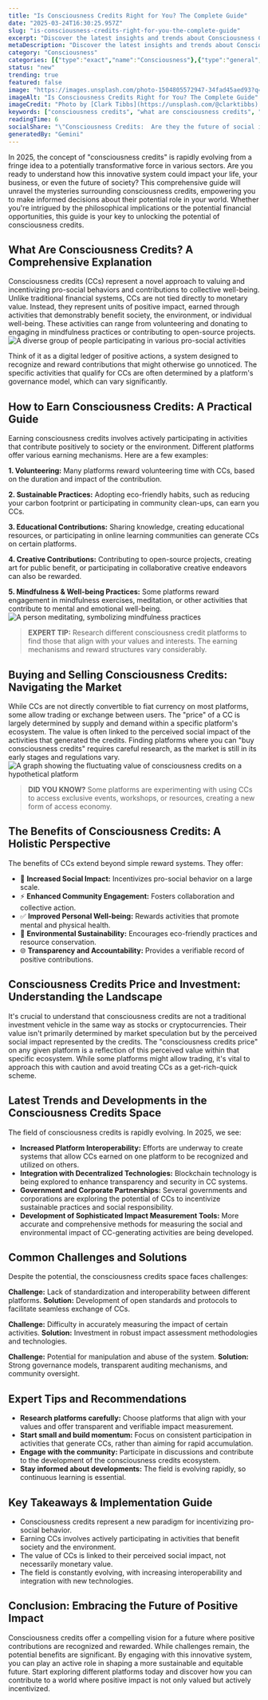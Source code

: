 ```yaml
---
title: "Is Consciousness Credits Right for You? The Complete Guide"
date: "2025-03-24T16:30:25.957Z"
slug: "is-consciousness-credits-right-for-you-the-complete-guide"
excerpt: "Discover the latest insights and trends about Consciousness Credits. This comprehensive guide covers everything you need to know about Consciousness Credits in 2025."
metaDescription: "Discover the latest insights and trends about Consciousness Credits. This comprehensive guide covers everything you need to know about Consciousness Credit..."
category: "Consciousness"
categories: [{"type":"exact","name":"Consciousness"},{"type":"general","name":"Economics"},{"type":"medium","name":"Behavioral Economics"},{"type":"specific","name":"Incentive Design"},{"type":"niche","name":"Gamification"}]
status: "new"
trending: true
featured: false
image: "https://images.unsplash.com/photo-1504805572947-34fad45aed93?q=85&w=1200&fit=max&fm=webp&auto=compress"
imageAlt: "Is Consciousness Credits Right for You? The Complete Guide"
imageCredit: "Photo by [Clark Tibbs](https://unsplash.com/@clarktibbs) on Unsplash"
keywords: ["consciousness credits", "what are consciousness credits", "buy consciousness credits", "consciousness credits explained", "consciousness credits benefits", "how to earn consciousness credits", "consciousness credits price", "consciousness credits for sale", "best consciousness credits platform", "consciousness credits investment"]
readingTime: 6
socialShare: "\"Consciousness Credits:  Are they the future of social impact, or just another digital fad? The answer might surprise you.\""
generatedBy: "Gemini"
---
```




In 2025, the concept of "consciousness credits" is rapidly evolving from a fringe idea to a potentially transformative force in various sectors.  Are you ready to understand how this innovative system could impact your life, your business, or even the future of society? This comprehensive guide will unravel the mysteries surrounding consciousness credits, empowering you to make informed decisions about their potential role in your world.  Whether you're intrigued by the philosophical implications or the potential financial opportunities, this guide is your key to unlocking the potential of consciousness credits.

## What Are Consciousness Credits?  A Comprehensive Explanation

Consciousness credits (CCs) represent a novel approach to valuing and incentivizing pro-social behaviors and contributions to collective well-being.  Unlike traditional financial systems, CCs are not tied directly to monetary value. Instead, they represent units of positive impact, earned through activities that demonstrably benefit society, the environment, or individual well-being.  These activities can range from volunteering and donating to engaging in mindfulness practices or contributing to open-source projects. ![A diverse group of people participating in various pro-social activities](https://images.unsplash.com/photo-1451187580459-43490279c0fa?q=85&w=1200&fit=max&fm=webp&auto=compress)

Think of it as a digital ledger of positive actions, a system designed to recognize and reward contributions that might otherwise go unnoticed.  The specific activities that qualify for CCs are often determined by a platform's governance model, which can vary significantly.

## How to Earn Consciousness Credits: A Practical Guide

Earning consciousness credits involves actively participating in activities that contribute positively to society or the environment.  Different platforms offer various earning mechanisms.  Here are a few examples:

**1. Volunteering:** Many platforms reward volunteering time with CCs, based on the duration and impact of the contribution.

**2. Sustainable Practices:**  Adopting eco-friendly habits, such as reducing your carbon footprint or participating in community clean-ups, can earn you CCs.

**3. Educational Contributions:**  Sharing knowledge, creating educational resources, or participating in online learning communities can generate CCs on certain platforms.

**4. Creative Contributions:**  Contributing to open-source projects, creating art for public benefit, or participating in collaborative creative endeavors can also be rewarded.

**5. Mindfulness & Well-being Practices:**  Some platforms reward engagement in mindfulness exercises, meditation, or other activities that contribute to mental and emotional well-being. ![A person meditating, symbolizing mindfulness practices](https://images.unsplash.com/photo-1484417894907-623942c8ee29?q=85&w=1200&fit=max&fm=webp&auto=compress)

> **EXPERT TIP:**  Research different consciousness credit platforms to find those that align with your values and interests.  The earning mechanisms and reward structures vary considerably.

## Buying and Selling Consciousness Credits: Navigating the Market

While CCs are not directly convertible to fiat currency on most platforms, some allow trading or exchange between users.  The "price" of a CC is largely determined by supply and demand within a specific platform's ecosystem.  The value is often linked to the perceived social impact of the activities that generated the credits.  Finding platforms where you can "buy consciousness credits" requires careful research, as the market is still in its early stages and regulations vary.  ![A graph showing the fluctuating value of consciousness credits on a hypothetical platform](https://images.unsplash.com/photo-1517976487492-5750f3195933?q=85&w=1200&fit=max&fm=webp&auto=compress)

> **DID YOU KNOW?** Some platforms are experimenting with using CCs to access exclusive events, workshops, or resources, creating a new form of access economy.

## The Benefits of Consciousness Credits: A Holistic Perspective

The benefits of CCs extend beyond simple reward systems.  They offer:

* 🔑 **Increased Social Impact:** Incentivizes pro-social behavior on a large scale.
* ⚡ **Enhanced Community Engagement:** Fosters collaboration and collective action.
* ✅ **Improved Personal Well-being:** Rewards activities that promote mental and physical health.
* 🌱 **Environmental Sustainability:** Encourages eco-friendly practices and resource conservation.
* 🌐 **Transparency and Accountability:**  Provides a verifiable record of positive contributions.

## Consciousness Credits Price and Investment: Understanding the Landscape

It's crucial to understand that consciousness credits are not a traditional investment vehicle in the same way as stocks or cryptocurrencies.  Their value isn't primarily determined by market speculation but by the perceived social impact represented by the credits.  The "consciousness credits price" on any given platform is a reflection of this perceived value within that specific ecosystem.  While some platforms might allow trading, it's vital to approach this with caution and avoid treating CCs as a get-rich-quick scheme.  

## Latest Trends and Developments in the Consciousness Credits Space

The field of consciousness credits is rapidly evolving.  In 2025, we see:

* **Increased Platform Interoperability:**  Efforts are underway to create systems that allow CCs earned on one platform to be recognized and utilized on others.
* **Integration with Decentralized Technologies:** Blockchain technology is being explored to enhance transparency and security in CC systems.
* **Government and Corporate Partnerships:**  Several governments and corporations are exploring the potential of CCs to incentivize sustainable practices and social responsibility.
* **Development of Sophisticated Impact Measurement Tools:**  More accurate and comprehensive methods for measuring the social and environmental impact of CC-generating activities are being developed.

## Common Challenges and Solutions

Despite the potential, the consciousness credits space faces challenges:

**Challenge:** Lack of standardization and interoperability between different platforms.
**Solution:** Development of open standards and protocols to facilitate seamless exchange of CCs.

**Challenge:** Difficulty in accurately measuring the impact of certain activities.
**Solution:**  Investment in robust impact assessment methodologies and technologies.

**Challenge:** Potential for manipulation and abuse of the system.
**Solution:**  Strong governance models, transparent auditing mechanisms, and community oversight.

## Expert Tips and Recommendations

* **Research platforms carefully:**  Choose platforms that align with your values and offer transparent and verifiable impact measurement.
* **Start small and build momentum:**  Focus on consistent participation in activities that generate CCs, rather than aiming for rapid accumulation.
* **Engage with the community:**  Participate in discussions and contribute to the development of the consciousness credits ecosystem.
* **Stay informed about developments:**  The field is evolving rapidly, so continuous learning is essential.

## Key Takeaways & Implementation Guide

* Consciousness credits represent a new paradigm for incentivizing pro-social behavior.
* Earning CCs involves actively participating in activities that benefit society and the environment.
* The value of CCs is linked to their perceived social impact, not necessarily monetary value.
* The field is constantly evolving, with increasing interoperability and integration with new technologies.

## Conclusion: Embracing the Future of Positive Impact

Consciousness credits offer a compelling vision for a future where positive contributions are recognized and rewarded. While challenges remain, the potential benefits are significant. By engaging with this innovative system, you can play an active role in shaping a more sustainable and equitable future.  Start exploring different platforms today and discover how you can contribute to a world where positive impact is not only valued but actively incentivized.

